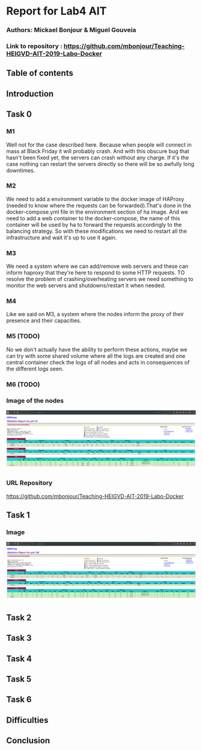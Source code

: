 # Report for Lab4 AIT
### Authors: Mickael Bonjour & Miguel Gouveia
### Link to repository : https://github.com/mbonjour/Teaching-HEIGVD-AIT-2019-Labo-Docker

## Table of contents

## Introduction

## Task 0
### M1
Well not for the case described here. Because when people will connect in mass at Black Friday it will probably crash. And with this obscure bug that hasn't been fixed yet, the servers can crash without any charge. If it's the case nothing can restart the servers directly so there will be so awfully long downtimes.
### M2
We need to add a environment variable to the docker image of HAProxy (needed to know where the requests can be forwarded).That's done in the docker-compose.yml file in the environment section of ha image. And we need to add a web container to the docker-compose, the name of this container will be used by ha to forward the requests accordingly to the balancing strategy. So with these modifications we need to restart all the infrastructure and wait it's up to use it again.
### M3
We need a system where we can add/remove web servers and these can inform haproxy that they're here to respond to some HTTP requests. TO resolve the problem of crashing/overheating servers we need something to monitor the web servers and shutdowns/restart it when needed.
### M4
Like we said on M3, a system where the nodes inform the proxy of their presence and their capacities.
### M5 (TODO)
No we don't actually have the ability to perform these actions, maybe we can try with some shared volume where all the logs are created and one central container check the logs of all nodes and acts in consequences of the different logs seen.
### M6 (TODO)
### Image of the nodes
![Nodes proof](../assets/img/nodesProof.png)
### URL Repository
https://github.com/mbonjour/Teaching-HEIGVD-AIT-2019-Labo-Docker
## Task 1
### Image
![Proof nodes are running](./assets/img/nodesProofTask1.png)

## Task 2

## Task 3

## Task 4

## Task 5

## Task 6

## Difficulties

## Conclusion
